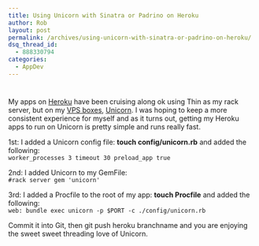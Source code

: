 ```yaml
---
title: Using Unicorn with Sinatra or Padrino on Heroku
author: Rob
layout: post
permalink: /archives/using-unicorn-with-sinatra-or-padrino-on-heroku/
dsq_thread_id:
  - 888330794
categories:
  - AppDev
---
```

# 

My apps on [Heroku][1] have been cruising along ok using Thin as my rack server, but on my [VPS boxes][2], [Unicorn][3]. I was hoping to keep a more consistent experience for myself and as it turns out, getting my Heroku apps to run on Unicorn is pretty simple and runs really fast.

 [1]: http://www.heroku.com/ "Heroku"
 [2]: http://www.lowendbox.com/
 [3]: http://unicorn.bogomips.org/ "Unicorn"

1st: I added a Unicorn config file: **touch config/unicorn.rb** and added the following:  
`worker_processes 3
timeout 30
preload_app true
`

2nd: I added Unicorn to my GemFile:  
`#rack server
gem 'unicorn'`

3rd: I added a Procfile to the root of my app: **touch Procfile** and added the following:  
`web: bundle exec unicorn -p $PORT -c ./config/unicorn.rb`

Commit it into Git, then git push heroku branchname and you are enjoying the sweet sweet threading love of Unicorn.